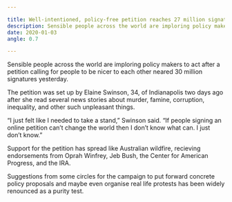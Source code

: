 ```yaml
---

title: Well-intentioned, policy-free petition reaches 27 million signatures
description: Sensible people across the world are imploring policy makers to act after a petition calling for people to be nicer to each other neared 30 million signatures yesterday.
date: 2020-01-03
angle: 0.7

---
```


Sensible people across the world are imploring policy makers to act after a petition calling for people to be nicer to each other neared 30 million signatures yesterday.

The petition was set up by Elaine Swinson, 34, of Indianapolis two days ago after she read several news stories about murder, famine, corruption, inequality, and other such unpleasant things. 

“I just felt like I needed to take a stand,”  Swinson said. “If people signing an online petition can’t change the world then I don’t know what can. I just don’t know.” 

Support for the petition has spread like Australian wildfire, recieving endorsements from Oprah Winfrey, Jeb Bush, the Center for American Progress, and the IRA.

Suggestions from some circles for the campaign to put forward concrete policy proposals and maybe even organise real life protests has been widely renounced as a purity test.